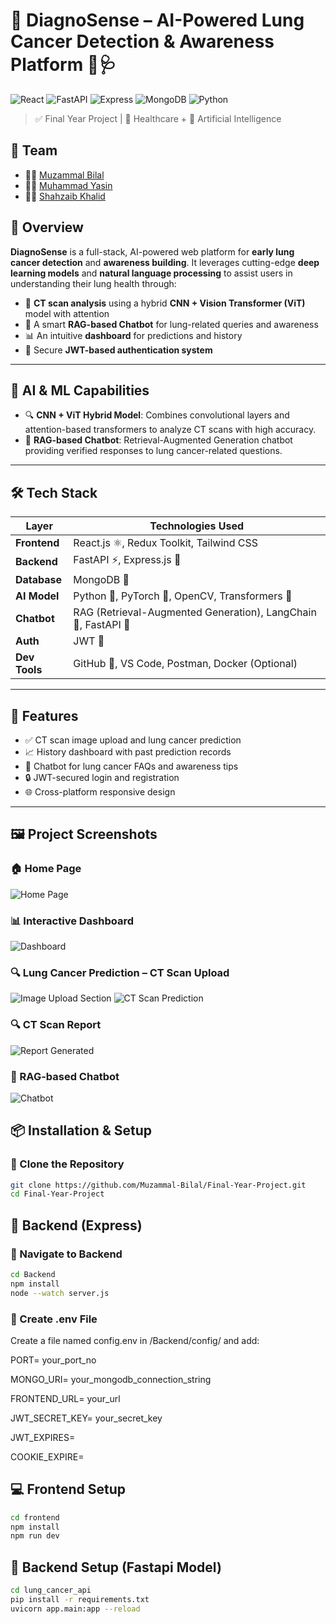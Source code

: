# 🎉 DiagnoSense – AI-Powered Lung Cancer Detection & Awareness Platform 🧠🩺

![React](https://img.shields.io/badge/Frontend-React.js-61DAFB?logo=react)
![FastAPI](https://img.shields.io/badge/Backend-FastAPI-009688?logo=fastapi)
![Express](https://img.shields.io/badge/API-Express.js-000000?logo=express)
![MongoDB](https://img.shields.io/badge/Database-MongoDB-47A248?logo=mongodb)
![Python](https://img.shields.io/badge/AI-Python-3776AB?logo=python)

> ✅ Final Year Project | 🏥 Healthcare + 🧠 Artificial Intelligence

## 👥 Team

- 👨‍💻 [Muzammal Bilal](https://github.com/MuzammalBilal)
- 👨‍💻 [Muhammad Yasin](https://github.com/MuhammadYasinSaleem)
- 👨‍💻 [Shahzaib Khalid](https://github.com/M-Shahzaib-Khalid)


## 🚀 Overview

**DiagnoSense** is a full-stack, AI-powered web platform for **early lung cancer detection** and **awareness building**. It leverages cutting-edge **deep learning models** and **natural language processing** to assist users in understanding their lung health through:

- 📸 **CT scan analysis** using a hybrid **CNN + Vision Transformer (ViT)** model with attention
- 🤖 A smart **RAG-based Chatbot** for lung-related queries and awareness
- 📊 An intuitive **dashboard** for predictions and history
- 🔐 Secure **JWT-based authentication system**

---

## 🧠 AI & ML Capabilities

- 🔍 **CNN + ViT Hybrid Model**: Combines convolutional layers and attention-based transformers to analyze CT scans with high accuracy.
- 💬 **RAG-based Chatbot**: Retrieval-Augmented Generation chatbot providing verified responses to lung cancer-related questions.

---

## 🛠️ Tech Stack

| Layer         | Technologies Used                                              |
| ------------- | -------------------------------------------------------------- |
| **Frontend**  | React.js ⚛️, Redux Toolkit, Tailwind CSS                       |
| **Backend**   | FastAPI ⚡, Express.js 🚀                                       |
| **Database**  | MongoDB 🍃                                                     |
| **AI Model**  | Python 🐍, PyTorch 🧠, OpenCV, Transformers 🔎                 |
| **Chatbot**   | RAG (Retrieval-Augmented Generation), LangChain 🧠, FastAPI 🤖 |
| **Auth**      | JWT 🔐                                                         |
| **Dev Tools** | GitHub 🐙, VS Code, Postman, Docker (Optional)                 |


---

## 🧩 Features

- ✅ CT scan image upload and lung cancer prediction
- 📈 History dashboard with past prediction records
- 🤖 Chatbot for lung cancer FAQs and awareness tips
- 🔒 JWT-secured login and registration
- 🌐 Cross-platform responsive design

---


## 🖼️ Project Screenshots

### 🏠 Home Page
![Home Page](/home.png)

### 📊 Interactive Dashboard
![Dashboard](/profile.png)

### 🔍 Lung Cancer Prediction – CT Scan Upload
![Image Upload Section](/AI_Doctor.png)
![CT Scan Prediction](/result.png)

### 🔍 CT Scan Report
![Report Generated](/report.png)

### 🤖 RAG-based Chatbot
![Chatbot](/chatbot.png)


## 📦 Installation & Setup

### 📁 Clone the Repository

```bash
git clone https://github.com/Muzammal-Bilal/Final-Year-Project.git
cd Final-Year-Project
```

## 🧪 Backend (Express)

### 🚀 Navigate to Backend

```bash
cd Backend
npm install
node --watch server.js
```
### 🔐 Create .env File

Create a file named config.env in /Backend/config/ and add:

PORT= your_port_no

MONGO_URI= your_mongodb_connection_string

FRONTEND_URL= your_url

JWT_SECRET_KEY= your_secret_key

JWT_EXPIRES=

COOKIE_EXPIRE=


## 💻 Frontend Setup

```bash
cd frontend
npm install
npm run dev
```

## 🧪 Backend Setup (Fastapi Model)

```bash
cd lung_cancer_api
pip install -r requirements.txt
uvicorn app.main:app --reload
```